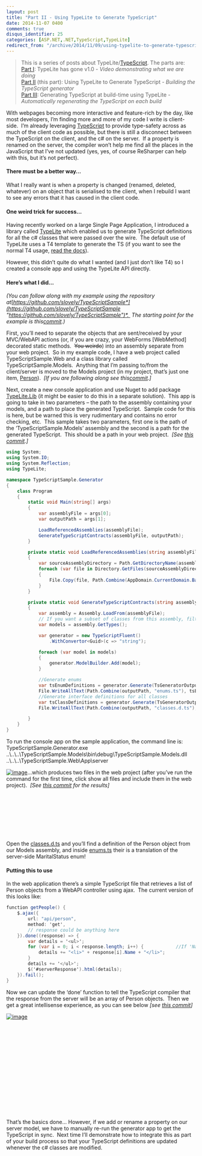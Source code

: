 ```yaml
---
layout: post
title: "Part II - Using TypeLite to Generate TypeScript"
date: 2014-11-07 0400
comments: true
disqus_identifier: 25
categories: [ASP.NET,.NET,TypeScript,TypeLite]
redirect_from: "/archive/2014/11/09/using-typelite-to-generate-typescript.aspx/"
---
```

> This is a series of posts about
> TypeLite/[TypeScript](http://www.typescriptlang.org/). The parts are:
> \
> [Part
> I](http://blog.simonlovely.com/archive/2014/11/07/typelite-has-gone-v1.0.aspx):
> TypeLite has gone v1.0 *- Video demonstrating what we are doing* \
> [Part
> II](http://blog.simonlovely.com/archive/2014/11/09/using-typelite-to-generate-typescript.aspx)
> (this part): Using TypeLite to Generate TypeScript *- Building the
> TypeScript generator* \
> [Part
> III](http://blog.simonlovely.com/archive/2015/11/16/generating-typescript-at-build-time-using-typelite.aspx):
> Generating TypeScript at build-time using TypeLite *- Automatically
> regenerating the TypeScript on each build*

With webpages becoming more interactive and feature-rich by the day,
like most developers, I’m finding more and more of my code I write is
client-side.  I’m already leveraging
[TypeScript](http://www.typescriptlang.org/) to provide type-safety
across as much of the client code as possible, but there is still a
disconnect between the TypeScript on the client, and the c\# on the
server.  If a property is renamed on the server, the compiler won’t help
me find all the places in the JavaScript that I’ve not updated (yes,
yes, of course ReSharper can help with this, but it’s not perfect).

#### There must be a better way…

What I really want is when a property is changed (renamed, deleted,
whatever) on an object that is serialised to the client, when I rebuild
I want to see any errors that it has caused in the client code.

#### One weird trick for success…

Having recently worked on a large Single Page Application, I introduced
a library called [TypeLite](https://bitbucket.org/LukasKabrt/typelite)
which enabled us to generate TypeScript definitions for all the c\#
classes that were passed over the wire.  The default use of TypeLite
uses a T4 template to generate the TS (if you want to see the normal T4
usage, [read the docs](http://type.litesolutions.net/Tutorials)).

However, this didn’t quite do what I wanted (and I just don’t like T4)
so I created a console app and using the TypeLite API directly. 

#### Here’s what I did…

*(You can follow along with my example using the repository
at*[*https://github.com/slovely/TypeScriptSample*](https://github.com/slovely/TypeScriptSample "https://github.com/slovely/TypeScriptSample")*. 
The starting point for the example is
this*[*commit*](https://github.com/slovely/TypeScriptSample/tree/7b7bac8f65613be3d28e405ea8c0da66b70268fd)*.)*

First, you’ll need to separate the objects that are sent/received by
your MVC/WebAPI actions (or, if you are crazy, your WebForms [WebMethod]
decorated static methods.  ~~You weirdo~~) into an assembly separate
from your web project.  So in my example code, I have a web project
called TypeScriptSample.Web and a class library called
TypeScriptSample.Models.  Anything that I’m passing to/from the
client/server is moved to the Models project (in my project, that’s just
one item,
[Person](https://github.com/slovely/TypeScriptSample/blob/7b7bac8f65613be3d28e405ea8c0da66b70268fd/src/TypeScriptSample.Web/Models/Person.cs)). 
*[If you are following along see
this*[*commit*](https://github.com/slovely/TypeScriptSample/commit/41ff4e8ce56bfe5bf08300db4e075587c9b7d4e1)*.]*

Next, create a new console application and use Nuget to add package
[TypeLite.Lib](https://www.nuget.org/packages/TypeLite.Lib) (it might be
easier to do this in a separate solution).  This app is going to take in
two parameters – the path to the assembly containing your models, and a
path to place the generated TypeScript.  Sample code for this is here,
but be warned this is very rudimentary and contains no error checking,
etc.  This sample takes two parameters, first one is the path of the
‘TypeScriptSample.Models’ assembly and the second is a path for the
generated TypeScript.  This should be a path in your web project.  *[See
[this
commit](https://github.com/slovely/TypeScriptSample/commit/545d6ddca094c8b03192edfb194cfd216acb83c1).]*

```csharp
using System;
using System.IO;
using System.Reflection;
using TypeLite;

namespace TypeScriptSample.Generator
{
    class Program
    {
        static void Main(string[] args)
        {
            var assemblyFile = args[0];
            var outputPath = args[1];

            LoadReferencedAssemblies(assemblyFile);
            GenerateTypeScriptContracts(assemblyFile, outputPath);
        }

        private static void LoadReferencedAssemblies(string assemblyFile)
        {
            var sourceAssemblyDirectory = Path.GetDirectoryName(assemblyFile);
            foreach (var file in Directory.GetFiles(sourceAssemblyDirectory, "*.dll"))
            {
                File.Copy(file, Path.Combine(AppDomain.CurrentDomain.BaseDirectory, new FileInfo(file).Name), true);
            }
        }

        private static void GenerateTypeScriptContracts(string assemblyFile, string outputPath)
        {
            var assembly = Assembly.LoadFrom(assemblyFile);
            // If you want a subset of classes from this assembly, filter them here
            var models = assembly.GetTypes();

            var generator = new TypeScriptFluent()
                .WithConvertor<Guid>(c => "string");

            foreach (var model in models)
            {
                generator.ModelBuilder.Add(model);
            }

            //Generate enums
            var tsEnumDefinitions = generator.Generate(TsGeneratorOutput.Enums);
            File.WriteAllText(Path.Combine(outputPath, "enums.ts"), tsEnumDefinitions);
            //Generate interface definitions for all classes
            var tsClassDefinitions = generator.Generate(TsGeneratorOutput.Properties | TsGeneratorOutput.Fields);
            File.WriteAllText(Path.Combine(outputPath, "classes.d.ts"), tsClassDefinitions);

        }
    }
}
```

To run the console app on the sample application, the command line is: \
TypeScriptSample.Generator.exe
..\\..\\..\\TypeScriptSample.Models\\bin\\debug\\TypeScriptSample.Models.dll
..\\..\\..\\TypeScriptSample.Web\\App\\server

[![image](http://blog.simonlovely.com/Images/LiveWriterUploaded/Generation-of-TypeScript-for_11FD1/image_thumb.png "image")](http://blog.simonlovely.com/Images/LiveWriterUploaded/Generation-of-TypeScript-for_11FD1/image.png)…which
produces two files in the web project (after you’ve run the command for
the first time, click show all files and include them in the web
project).  *[See [this
commit](https://github.com/slovely/TypeScriptSample/commit/4ec67d241f54e2b13caddf53a66327d2d6af1fb1)
for the results]*

 

 

 

 

Open the
[classes.d.ts](https://github.com/slovely/TypeScriptSample/blob/4ec67d241f54e2b13caddf53a66327d2d6af1fb1/src/TypeScriptSample.Web/App/server/classes.d.ts)
and you’ll find a definition of the Person object from our Models
assembly, and inside
[enums.ts](https://github.com/slovely/TypeScriptSample/blob/4ec67d241f54e2b13caddf53a66327d2d6af1fb1/src/TypeScriptSample.Web/App/server/enums.ts)
their is a translation of the server-side MaritalStatus enum!

#### Putting this to use

In the web application there’s a simple TypeScript file that retrieves a
list of Person objects from a WebAPI controller using ajax.  The current
version of this looks like:

```csharp
function getPeople() {
    $.ajax({
        url: "api/person",
        method: 'get',
        // response could be anything here
    }).done((response) => {
        var details = '<ul>';
        for (var i = 0; i < response.length; i++) {            //If 'Name' gets changed on the server, this code will fail 
            details += "<li>" + response[i].Name + "</li>";
        }
        details += '</ul>';
        $('#serverResponse').html(details);
    }).fail();
}
```

Now we can update the ‘done’ function to tell the TypeScript compiler
that the response from the server will be an array of Person objects. 
Then we get a great intellisense experience, as you can see below *[see
[this
commit](https://github.com/slovely/TypeScriptSample/commit/857dfc31e551b2020627a9226f615c4de5f18ae2)]*

[![image](http://blog.simonlovely.com/Images/LiveWriterUploaded/Generation-of-TypeScript-for_11FD1/image_thumb_3.png "image")](http://blog.simonlovely.com/Images/LiveWriterUploaded/Generation-of-TypeScript-for_11FD1/image_3.png)

 

 

 

 

 

 

 

 

That’s the basics done… However, if we add or rename a property on our
server model, we have to manually re-run the generator app to get the
TypeScript in sync.  Next time I’ll demonstrate how to integrate this as
part of your build process so that your TypeScript definitions are
updated whenever the c\# classes are modified.


